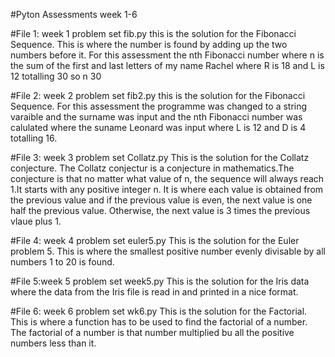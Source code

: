 #Pyton Assessments week 1-6

#File 1: week 1 problem set fib.py
this is the solution for the Fibonacci Sequence. This is where the  number is found by adding up the two numbers before it. For this assessment the nth Fibonacci number where n is the sum of the first and last letters of my name Rachel where R is 18 and L is 12 totalling 30 so n 30

#File 2: week 2 problem set fib2.py
this is the solution for the Fibonacci Sequence. For this assessment the programme was changed to a string varaible and the surname was input and the nth Fibonacci number was calulated where the suname Leonard was input where L is 12 and D is 4 totalling 16.

#File 3: week 3 problem set Collatz.py 
This is the solution for the Collatz conjecture. The Collatz conjectur is a conjecture in mathematics.The conjecture is that no matter what value of n, the sequence will always reach 1.It starts with any positive integer n. It is where each value is obtained from the previous value and if the previous value is even, the next value is one half the previous value. Otherwise, the next value is 3 times the previous vlaue plus 1.

#File 4: week 4 problem set euler5.py
This is the solution for the Euler problem 5. This is where the smallest positive number evenly divisable  by all numbers 1 to 20 is found.

#File 5:week 5 problem set week5.py
This is the solution for the Iris data where the data from the Iris file is read in and printed in a nice format.

#File 6: week 6 problem set wk6.py
This is the solution for the Factorial. This is where a function has to be used to find the factorial of a number. The factorial of a number is that number multiplied bu all the positive numbers less than it. 

 
